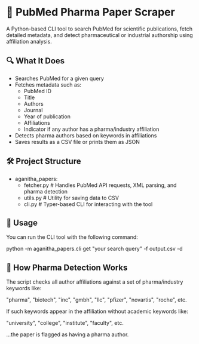 # 🧪 PubMed Pharma Paper Scraper

A Python-based CLI tool to search PubMed for scientific publications, fetch detailed metadata, and detect pharmaceutical or industrial authorship using affiliation analysis.

## 🔍 What It Does

- Searches PubMed for a given query 
- Fetches metadata such as:
  - PubMed ID
  - Title
  - Authors
  - Journal
  - Year of publication
  - Affiliations
  - Indicator if any author has a pharma/industry affiliation
- Detects pharma authors based on keywords in affiliations
- Saves results as a CSV file or prints them as JSON

## 🛠️ Project Structure

- aganitha_papers:
  - fetcher.py   # Handles PubMed API requests, XML parsing, and pharma detection
  - utils.py     # Utility for saving data to CSV
  - cli.py       # Typer-based CLI for interacting with the tool



## 🚀 Usage

You can run the CLI tool with the following command:

python -m aganitha_papers.cli get "your search query" -f output.csv -d


## 🧠 How Pharma Detection Works

The script checks all author affiliations against a set of pharma/industry keywords like:

"pharma", "biotech", "inc", "gmbh", "llc", "pfizer", "novartis", "roche", etc.

If such keywords appear in the affiliation without academic keywords like:

"university", "college", "institute", "faculty", etc.

...the paper is flagged as having a pharma author.


